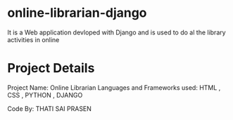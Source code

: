 # online-librarian-django
It is a Web application devloped with Django and is used to do al the library activities in online

# Project Details

Project Name: Online Librarian
Languages and Frameworks used: HTML , CSS , PYTHON , DJANGO

Code By: THATI SAI PRASEN
